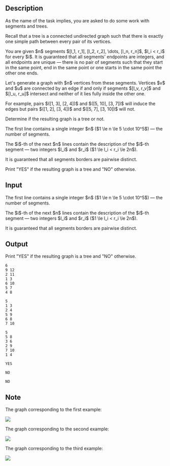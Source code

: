 ## Description

<div><p>As the name of the task implies, you are asked to do some work with segments and trees.</p><p>Recall that a tree is a connected undirected graph such that there is exactly one simple path between every pair of its vertices.</p><p>You are given $n$ segments $[l_1, r_1], [l_2, r_2], \dots, [l_n, r_n]$, $l_i &lt; r_i$ for every $i$. It is guaranteed that all segments' endpoints are integers, and all endpoints are unique — there is no pair of segments such that they start in the same point, end in the same point or one starts in the same point the other one ends.</p><p>Let's generate a graph with $n$ vertices from these segments. Vertices $v$ and $u$ are connected by an edge if and only if segments $[l_v, r_v]$ and $[l_u, r_u]$ intersect and neither of it lies fully inside the other one.</p><p>For example, pairs $([1, 3], [2, 4])$ and $([5, 10], [3, 7])$ will induce the edges but pairs $([1, 2], [3, 4])$ and $([5, 7], [3, 10])$ will not.</p><p>Determine if the resulting graph is a tree or not.</p></div><div class="input-specification"><p>The first line contains a single integer $n$ ($1 \le n \le 5 \cdot 10^5$) — the number of segments.</p><p>The $i$-th of the next $n$ lines contain the description of the $i$-th segment — two integers $l_i$ and $r_i$ ($1 \le l_i &lt; r_i \le 2n$).</p><p>It is guaranteed that all segments borders are pairwise distinct. </p></div><div class="output-specification"><p>Print "<span class="tex-font-style-tt">YES</span>" if the resulting graph is a tree and "<span class="tex-font-style-tt">NO</span>" otherwise.</p></div>

## Input

<p>The first line contains a single integer $n$ ($1 \le n \le 5 \cdot 10^5$) — the number of segments.</p><p>The $i$-th of the next $n$ lines contain the description of the $i$-th segment — two integers $l_i$ and $r_i$ ($1 \le l_i &lt; r_i \le 2n$).</p><p>It is guaranteed that all segments borders are pairwise distinct. </p>

## Output

<p>Print "<span class="tex-font-style-tt">YES</span>" if the resulting graph is a tree and "<span class="tex-font-style-tt">NO</span>" otherwise.</p>





```input1
6
9 12
2 11
1 3
6 10
5 7
4 8
```




```input2
5
1 3
2 4
5 9
6 8
7 10
```




```input3
5
5 8
3 6
2 9
7 10
1 4
```




```output1
YES
```




```output2
NO
```




```output3
NO
```



## Note

<p>The graph corresponding to the first example:</p><p><img class="tex-graphics" src="file://grI8zGCp.png" style="max-width: 100.0%;max-height: 100.0%;"></p><p>The graph corresponding to the second example:</p><p><img class="tex-graphics" src="file://R3HteJyp.png" style="max-width: 100.0%;max-height: 100.0%;"></p><p>The graph corresponding to the third example:</p><p><img class="tex-graphics" src="file://bGiIKSss.png" style="max-width: 100.0%;max-height: 100.0%;"></p>
